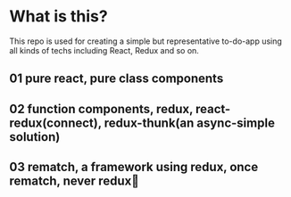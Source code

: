 # What is this?

This repo is used for creating a simple but representative to-do-app using all kinds of techs including React, Redux and so on.

## 01 pure react, pure class components

## 02 function components, redux, react-redux(connect), redux-thunk(an async-simple solution)

## 03 rematch, a framework using redux, once rematch, never redux🤣
